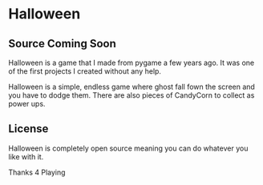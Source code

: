 <h1>Halloween</h1>
<h2>Source Coming Soon</h2>
Halloween is a game that I made from pygame a few years ago.
It was one of the first projects I created without any help.

Halloween is a simple, endless game where ghost fall fown the screen and 
you have to dodge them. There are also pieces of CandyCorn to collect as power ups.

<h2>License</h2>
Halloween is completely open source meaning you can do whatever you like with it. 

Thanks 4 Playing